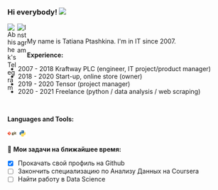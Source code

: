 ### Hi everybody! <img src="https://media.giphy.com/media/hvRJCLFzcasrR4ia7z/giphy.gif" width="25px">

<a href="https://t.me/t_ptashka">
  <img align="left" alt="Abhishek's Telegram" width="22px" src="https://cdn.jsdelivr.net/npm/simple-icons@v3/icons/telegram.svg" />
</a>
<a href="https://www.instagram.com/tatyankap">
  <img align="left" alt="Instagram" width="22px" src="https://cdn.jsdelivr.net/npm/simple-icons@v3/icons/instagram.svg" />
</a>

<br />

My name is Tatiana Ptashkina. I'm in IT since 2007.

**Experience:**

* 2007 - 2018 Kraftway PLC (engineer, IT project/product manager)
* 2018 - 2020 Start-up, online store (owner)
* 2019 - 2020 Tensor (project manager)
* 2020 - 2021 Freelance (python / data analysis / web scraping)
<br />
  
**Languages and Tools:**  

<code><img height="20" src="https://raw.githubusercontent.com/github/explore/80688e429a7d4ef2fca1e82350fe8e3517d3494d/topics/git/git.png"></code>
<code><img height="20" src="https://raw.githubusercontent.com/github/explore/80688e429a7d4ef2fca1e82350fe8e3517d3494d/topics/python/python.png"></code>



🚧 **Мои задачи на ближайшее время:**
<!-- TODO-IST:START -->
* [x] Прокачать свой профиль на Github
* [ ] Закончить специализацию по Анализу Данных на Coursera
* [ ] Найти работу в Data Science     
<!-- TODO-IST:END -->
